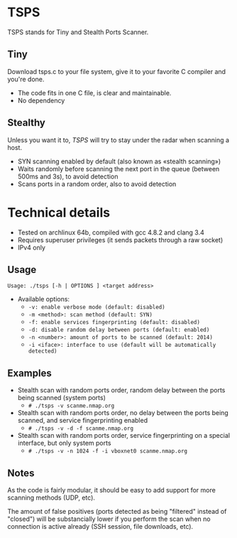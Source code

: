# TSPS

TSPS stands for Tiny and Stealth Ports Scanner.

## Tiny

Download tsps.c to your file system, give it to your favorite C compiler and you're done.

* The code fits in one C file, is clear and maintainable.
* No dependency

## Stealthy

Unless you want it to, _TSPS_ will try to stay under the radar when scanning a host.

* SYN scanning enabled by default (also known as «stealth scanning»)
* Waits randomly before scanning the next port in the queue (between 500ms and 3s), to avoid detection
* Scans ports in a random order, also to avoid detection

# Technical details

* Tested on archlinux 64b, compiled with gcc 4.8.2 and clang 3.4
* Requires superuser privileges (it sends packets through a raw socket)
* IPv4 only

## Usage

``Usage: ./tsps [-h | OPTIONS ] <target address>``

* Available options:
	* ``-v: enable verbose mode (default: disabled)``
	* ``-m <method>: scan method (default: SYN)``
	* ``-f: enable services fingerprinting (default: disabled)``
	* ``-d: disable random delay between ports (default: enabled)``
	* ``-n <number>: amount of ports to be scanned (default: 2014)``
	* ``-i <iface>: interface to use (default will be automatically detected)``

## Examples

* Stealth scan with random ports order, random delay between the ports being scanned (system ports)
	* ``# ./tsps -v scanme.nmap.org``
* Stealth scan with random ports order, no delay between the ports being scanned, and service fingerprinting enabled
	* ``# ./tsps -v -d -f scanme.nmap.org``
* Stealth scan with random ports order, service fingerprinting on a special interface, but only system ports
	* ``# ./tsps -v -n 1024 -f -i vboxnet0 scanme.nmap.org``

## Notes

As the code is fairly modular, it should be easy to add support for more
scanning methods (UDP, etc).

The amount of false positives (ports detected as being "filtered" instead of
"closed") will be substancially lower if you perform the scan when no
connection is active already (SSH session, file downloads, etc).
